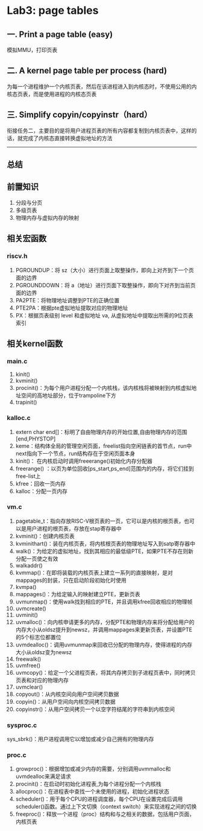 # Lab3: page tables

## 一. Print a page table (easy)
模拟MMU，打印页表
## 二. A kernel page table per process (hard)
为每一个进程维护一个内核页表，然后在该进程进入到内核态时，不使用公用的内核态页表，而是使用进程的内核态页表
## 三. Simplify copyin/copyinstr（hard）
衔接任务二，主要目的是将用户进程页表的所有内容都复制到内核页表中，这样的话，就完成了内核态直接转换虚拟地址的方法

---
## 总结
## 前置知识
1. 分段与分页
2. 多级页表
3. 物理内存与虚拟内存的映射

## 相关宏函数
### riscv.h
1. PGROUNDUP：将 sz（大小）进行页面上取整操作，即向上对齐到下一个页面的边界
2. PGROUNDDOWN：将 a（地址）进行页面下取整操作，即向下对齐到当前页面的边界
3. PA2PTE：将物理地址调整到PTE的正确位置
4. PTE2PA：根据pte虚拟地址提取对应的物理地址
5. PX：根据页表级别 level 和虚拟地址 va, 从虚拟地址中提取出所需的9位页表索引
   
## 相关kernel函数
### main.c
1. kinit()
2. kvminit()
3. procinit()：为每个用户进程分配一个内核栈，该内核栈将被映射到内核虚拟地址空间的高地址部分，位于trampoline下方
4. trapinit()

### kalloc.c
1. extern char end[]：标明了自由物理内存的开始位置,自由物理内存的范围[end,PHYSTOP]
2. keme：结构体全局的管理空闲页面，freelist指向空闲链表的首节点，run中next指向下一个节点，run结构存在于空闲页面本身
3. kinit()： 在内核启动时调用freeerange()初始化内存分配器
4. freerange() ：以页为单位回收[ps_start,ps_end]范围内的内存，将它们挂到free-list上
5. kfree：回收一页内存
6. kalloc：分配一页内存


### vm.c
1. pagetable_t：指向存放RISC-V根页表的一页，它可以是内核的根页表，也可以是用户进程的根页表，存放在stap寄存器中
2. kvminit()：创建内核页表
3. kvminithart()：装在内核页表，将内核根页表的物理地址写入到satp寄存器中
4. walk()：为给定的虚拟地址，找到其相应的最低级PTE，如果PTE不存在则新分配一页使之有效
5. walkaddr()
6. kvmmap()：在即将装载的内核页表上建立一系列的直接映射，是对mappages的封装，只在启动阶段初始化时使用
7. kvmpa()
8. mappages()：为给定输入的映射建立PTE，更新页表
9. uvmunmap()：使用walk找到相应的PTE，并且调用kfree回收相应的物理帧
10. uvmcreate()
11. uvminit()
12. uvmalloc()：向内核申请更多的内存，分配PTE和物理内存来将分配给用户的内存大小从oldsz提升到newsz，并调用mappages来更新页表，并设置PTE的5个标志位都置位
13. uvmdealloc()：调用uvmunmap来回收已分配的物理内存，使得进程的内存大小从oldsz变为newsz
14. freewalk()
15. uvmfree()
16. uvmcopy()：给定一个父进程页表，将其内存拷贝到子进程页表中，同时拷贝页表和对应的物理内存
17. uvmclear()
18. copyout()：从内核空间向用户空间拷贝数据
19. copyin()：从用户空间向内核空间拷贝数据
20. copyinstr()：从用户空间拷贝一个以空字符结尾的字符串到内核空间

### sysproc.c
sys_sbrk()：用户进程调用它以增加或减少自己拥有的物理内存

### proc.c
1. growproc()：根据增加或减少内存的需要，分别调用uvmmalloc和uvmdealloc来满足请求
2. procinit()：在启动时初始化进程表,为每个进程分配一个内核栈
3. allocproc()：在进程表中查找一个未使用的进程，初始化进程状态
4. scheduler()：用于每个CPU的进程调度器，每个CPU在设置完成后调用scheduler()函数。通过上下文切换（context switch）来实现进程之间的切换
5. freeproc()：释放一个进程（proc）结构和与之相关的数据，包括用户页面，内核页表


